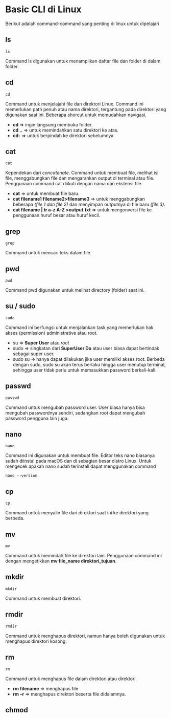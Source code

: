 # Basic CLI di Linux

Berikut adalah command-command yang penting di linux untuk dipelajari

## ls
```
ls
```
Command ls digunakan untuk menampilkan daftar file dan folder di dalam folder.

## cd
```
cd
```
Command untuk menjelajahi file dan direktori Linux. Command ini memerlukan path penuh atau nama direktori, tergantung pada direktori yang digunakan saat ini.
Beberapa shorcut untuk memudahkan navigasi.
- **cd** => ingin langsung membuka folder.
- **cd ..** => untuk memindahkan satu direktori ke atas.
- **cd-** => untuk berpindah ke direktori sebelumnya.

## cat 
```
cat
```
Kependekan dari *concatenate*. Command untuk membuat file, melihat isi file, menggabungkan file dan mengarahkan output di terminal atau file. Penggunaan command cat diikuti dengan nama dan ekstensi file.
- **cat** => untuk membuat file baru.
- **cat filename1 filename2>filename3** => untuk menggabungkan beberapa *(file 1 dan file 2)* dan menyimpan outputnya di file baru *(file 3)*.
- **cat filename | tr a-z A-Z >output.txt** => untuk mengonversi file ke penggunaan huruf besar atau huruf kecil.

## grep
```
grep
```
Command untuk mencari teks dalam file.

## pwd
```
pwd
```
Command pwd digunakan untuk melihat directory (folder) saat ini.

## su / sudo
```
sudo
```
Command ini berfungsi untuk menjalankan task yang memerlukan hak akses (permission) administrative atau root. 
- su => **Super User** atau *root*
- sudo => singkatan dari **SuperUser Do** atau user biasa dapat bertindak sebagai super user. 
- sudo su => hanya dapat dilakukan jika user memiliki akses root. Berbeda dengan sudo, sudo su akan terus berlaku hingga user menutup terminal, sehingga user tidak perlu untuk memasukkan password berkali-kali.

## passwd
```
passwd 
```
Command untuk mengubah password user. User biasa hanya bisa mengubah passwordnya sendiri, sedangkan root dapat mengubah password pengguna lain juga.

## nano
```
nano
```
Command ini digunakan untuk membuat file. 
Editor teks nano biasanya sudah diinstal pada macOS dan di sebagian besar distro Linux. Untuk mengecek apakah nano sudah terinstall dapat menggunakan command 
```
nano --version
```

## cp
```
cp
```
Command untuk menyalin file dari direktori saat ini ke direktori yang berbeda. 


## mv
```
mv
```
Command untuk memindah file ke direktori lain. Penggunaan command ini dengan mengetikkan **mv file_name direktori_tujuan**.

## mkdir
```
mkdir
```
Command untuk membuat direktori.

## rmdir
```
rmdir
```
Command untuk menghapus direktori, namun hanya boleh digunakan untuk menghapus direktori kosong.

## rm
```
rm
```
Command untuk menghapus file dalam direktori atau direktori.
- **rm filename** => menghapus file
- **rm –r** => menghapus direktori beserta file didalamnya.

## chmod
